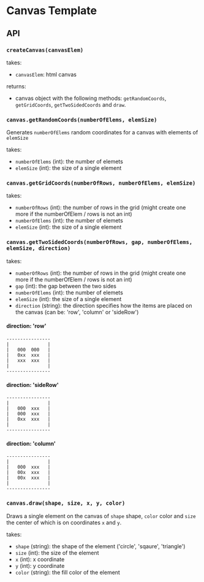 # Canvas Template

## API

### **`createCanvas(canvasElem)`**

takes:
- `canvasElem`: html canvas

returns:
- canvas object with the following methods:
`getRandomCoords`, `getGridCoords`, `getTwoSidedCoords` and `draw`.


### **`canvas.getRandomCoords(numberOfElems, elemSize)`**

Generates `numberOfElems` random coordinates for a canvas with elements of `elemSize`

takes:
- `numberOfElems` (int): the number of elemets
- `elemSize` (int): the size of a single element


### **`canvas.getGridCoords(numberOfRows, numberOfElems, elemSize)`**

takes:
- `numberOfRows` (int): the number of rows in the grid (might create one more if the numberOfElem / rows is not an int)
- `numberOfElems` (int): the number of elemets
- `elemSize` (int): the size of a single element


### **`canvas.getTwoSidedCoords(numberOfRows, gap, numberOfElems, elemSize, direction)`**

takes:
- `numberOfRows` (int): the number of rows in the grid (might create one more if the numberOfElem / rows is not an int)
- `gap` (int): the gap between the two sides
- `numberOfElems` (int): the number of elemets
- `elemSize` (int): the size of a single element
- `direction` (string): the direction specifies how the items are placed on the canvas (can be: 'row', 'column' or 'sideRow')

#### direction: 'row'

    ----------------
    |              |
    |   000  000   |
    |   0xx  xxx   |
    |   xxx  xxx   |
    |              |
    ----------------


#### direction: 'sideRow'

    ----------------
    |              |
    |   000  xxx   |
    |   000  xxx   |
    |   0xx  xxx   |
    |              |
    ----------------


#### direction: 'column'

    ----------------
    |              |
    |   000  xxx   |
    |   00x  xxx   |
    |   00x  xxx   |
    |              |
    ----------------



### **`canvas.draw(shape, size, x, y, color)`**

Draws a single element on the canvas of `shape` shape, `color` color and `size` the center of which is on coordinates `x` and `y`.

takes:
- `shape` (string): the shape of the element ('circle', 'sqaure', 'triangle')
- `size` (int): the size of the element
- `x` (int): x coordinate
- `y` (int): y coordinate
- `color` (string): the fill color of the element

